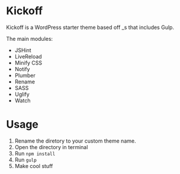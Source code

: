 Kickoff
===

Kickoff is a WordPress starter theme based off _s that includes Gulp. 

The main modules:
* JSHint
* LiveReload
* Minify CSS
* Notify
* Plumber
* Rename
* SASS
* Uglify
* Watch

Usage
===

1. Rename the diretory to your custom theme name.
2. Open the directory in terminal
3. Run `npm install`
4. Run `gulp`
5. Make cool stuff
